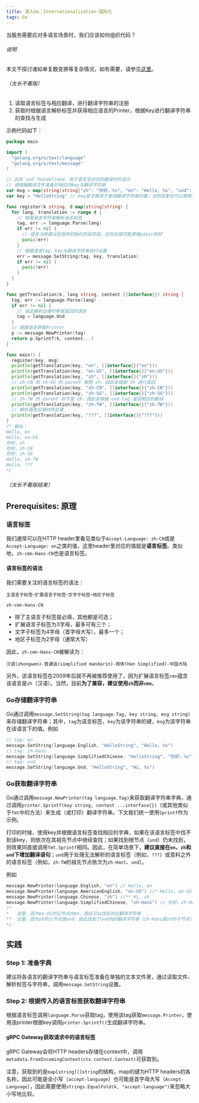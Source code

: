 ```yaml
---
title: 深入Go：Internationalization-国际化
tags: Go
---
```


当服务需要应对多语言场景时，我们应该如何组织代码？

###### 说明

本文不探讨诸如单复数变换等复杂情况，如有需要，请参见[这里](https://phrase.com/blog/posts/internationalization-i18n-go/)。

###### （太长不看版）

1. 读取语言标签与相应翻译，进行翻译字符串的注册
2. 获取时根据语言解析标签并获得相应语言的Printer，根据Key进行翻译字符串的查找与生成

示例代码如下：
```go
package main

import (
  "golang.org/x/text/language"
  "golang.org/x/text/message"
)

// 此处`und`为undefined，用于语言无对应的翻译时的显示
// 请根据翻译文件准备好相应的key与翻译字符串
var msg = map[string]string{"zh": "你好，%s", "en": "Hello, %s", "und": "Hello, %s"}
var key = "HelloString" // key是字典用于查找翻译字符串的键；当然这里也可以使用"Hello, %s"

func register(k string, d map[string]string) {
  for lang, translation := range d {
    // 根据语言字符串解析语言标签
    tag, err := language.Parse(lang)
    if err != nil {
      // 语言注册建议在程序初始化阶段完成，此时出错可能直接panic较好
      panic(err)
    }
    // 根据语言tag、key与翻译字符串进行设置
    err = message.SetString(tag, key, translation)
    if err != nil {
      panic(err)
    }
  }
}

func getTranslation(k, lang string, content []interface{}) string {
  tag, err := language.Parse(lang)
  if err != nil {
    // 指定解析出错时希望返回的语言
    tag = language.Und
  }
  // 根据语言获取Printer
  p := message.NewPrinter(tag)
  return p.Sprintf(k, content...)
}

func main() {
  register(key, msg)
  println(getTranslation(key, "en", []interface{}{"en"}))
  println(getTranslation(key, "en-US", []interface{}{"en-US"}))
  println(getTranslation(key, "zh", []interface{}{"zh"}))
  // zh-CN 和 zh-SG 的 parent 都是 zh，因此会根据 zh 进行返回
  println(getTranslation(key, "zh-CN", []interface{}{"zh-CN"}))
  println(getTranslation(key, "zh-SG", []interface{}{"zh-SG"}))
  // zh-TW 的 parent 并不是 zh，因此会根据 und tag 返回相应的翻译
  println(getTranslation(key, "zh-TW", []interface{}{"zh-TW"}))
  // 解析语言出错时的处理
  println(getTranslation(key, "???", []interface{}{"???"}))
}
/* 输出：
Hello, en
Hello, en-US
你好，zh
你好，zh-CN
你好，zh-SG
Hello, zh-TW
Hello, ???
*/
```

###### （太长不看版结束）

## Prerequisites: 原理

### 语言标签

我们通常可以在HTTP header里看见类似于`Accept-Language: zh-CN`或是`Accept-Language: en`之类的值，这里header里对应的值就是**语言标签**。类似地，`zh-cmn-Hans-CN`也是语言标签。

#### 语言标签的语法

我们需要关注的语言标签的语法：

`主语言子标签`-`扩展语言子标签`-`文字子标签`-`地区子标签`

`zh-cmn-Hans-CN`

+ 除了主语言子标签是必填，其他都是可选；
+ 扩展语言子标签为3字母，最多可有三个；
+ 文字子标签为4字母（首字母大写），最多一个；
+ 地区子标签为2字母（通常大写）

因此，`zh-cmn-Hans-CN`被解读为：

`汉语(zhongwen)-普通话(simplified mandarin)-简体(Han Simplified)-中国大陆`

另外，该语言标签在2009年后就不再被推荐使用了，因为扩展语言标签`cmn`蕴含该语言是`zh`（汉语）。当然，目前**为了兼容，建议使用`zh`而非`cmn`**。

### Go存储翻译字符串

Go通过调用`message.SetString(tag language.Tag, key string, msg string)`来存储翻译字符串；其中，`tag`为语言标签，`key`为该字符串的键，`msg`为该字符串在该语言下的值。例如

```go
// tag: en
message.SetString(language.English, "HelloString", "Hello, %s")
// tag: zh-Hans
message.SetString(language.SimplifiedChinese, "HelloString", "你好，%s") 
// tag: und
message.SetString(language.Und, "HelloString", "Hi, %s")
```

### Go获取翻译字符串

Go通过调用`message.NewPrinter(tag language.Tag)`来获取翻译字符串字典，通过调用`printer.Sprintf(key string, content ...interface{})`（或其他类似于`fmt`中的方法）来生成（或打印）翻译字符串。下文我们统一使用`Sprintf`作为示例。

打印的时候，使用key并根据语言标签查找相应的字典，如果在该语言标签中找不到该key，则依次在其祖先节点中继续查找；如果找到根节点（`und`）仍未找到，则效果同直接调用`fmt.Sprintf`相同。因此，在简单场景下，**建议直接在`en`、`zh`和`und`下增加翻译语句**；`und`用于处理无法解析的语言标签（例如，`???`）或意料之外的语言标签（例如，`zh-TW`的祖先节点依次为`zh-Hant`、`und`）。

例如

```go
message.NewPrinter(language.English, "en") // Hello, en
message.NewPrinter(language.AmericanEnglish, "en-US") //* Hello, en-US
message.NewPrinter(language.Chinese, "zh") //** Hi, zh
message.NewPrinter(language.SimplifiedChinese, "zh-Hans") // 你好，zh-Hans
/*
*   这里，因为en-US的父节点为en，因此可以找到对应翻译字符串
**  这里，因为zh的父节点是und，因此找到了und内的翻译字符串（zh-Hans是zh的子节点）
*/
```

## 实践

### Step 1: 准备字典

建议将各语言的翻译字符串与语言标签准备在单独的文本文件里，通过读取文件、解析标签与字符串，调用`message.SetString`设置。

### Step 2: 根据传入的语言标签获取翻译字符串

根据语言标签调用`language.Parse`获取tag，使用该tag获取`message.Printer`，使用该printer根据key调用`printer.Sprintf()`生成翻译字符串。

#### gRPC Gateway获取请求中的语言标签

gRPC Gateway会将HTTP headers存储在context中，调用`metadata.FromIncomingContext(ctx context.Context)`可获取到。

注意，获取到的是`map[string][]string`的结构，map的键为HTTP headers的各名称，因此可能是全小写（`accept-language`）也可能是首字母大写（`Accept-Language`），因此需要使用`strings.EqualFold(k, "accept-language")`来忽略大小写地比较。
